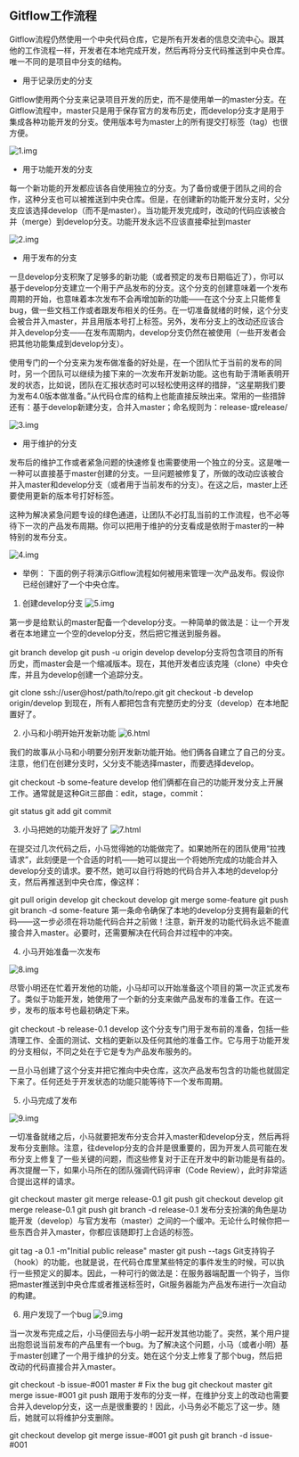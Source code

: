 ## Gitflow工作流程

Gitflow流程仍然使用一个中央代码仓库，它是所有开发者的信息交流中心。跟其他的工作流程一样，开发者在本地完成开发，然后再将分支代码推送到中央仓库。唯一不同的是项目中分支的结构。

* 用于记录历史的分支

Gitflow使用两个分支来记录项目开发的历史，而不是使用单一的master分支。在Gitflow流程中，master只是用于保存官方的发布历史，而develop分支才是用于集成各种功能开发的分支。使用版本号为master上的所有提交打标签（tag）也很方便。

![1.img](http://blog.didispace.com/content/images/posts/gitflow-info-2.png)


* 用于功能开发的分支

每一个新功能的开发都应该各自使用独立的分支。为了备份或便于团队之间的合作，这种分支也可以被推送到中央仓库。但是，在创建新的功能开发分支时，父分支应该选择develop（而不是master）。当功能开发完成时，改动的代码应该被合并（merge）到develop分支。功能开发永远不应该直接牵扯到master

![2.img](http://blog.didispace.com/content/images/posts/gitflow-info-4.png)

* 用于发布的分支

一旦develop分支积聚了足够多的新功能（或者预定的发布日期临近了），你可以基于develop分支建立一个用于产品发布的分支。这个分支的创建意味着一个发布周期的开始，也意味着本次发布不会再增加新的功能——在这个分支上只能修复bug，做一些文档工作或者跟发布相关的任务。在一切准备就绪的时候，这个分支会被合并入master，并且用版本号打上标签。另外，发布分支上的改动还应该合并入develop分支——在发布周期内，develop分支仍然在被使用（一些开发者会把其他功能集成到develop分支）。

使用专门的一个分支来为发布做准备的好处是，在一个团队忙于当前的发布的同时，另一个团队可以继续为接下来的一次发布开发新功能。这也有助于清晰表明开发的状态，比如说，团队在汇报状态时可以轻松使用这样的措辞，“这星期我们要为发布4.0版本做准备。”从代码仓库的结构上也能直接反映出来。常用的一些措辞还有：基于develop新建分支，合并入master；命名规则为：release-或release/


![3.img](http://blog.didispace.com/content/images/posts/gitflow-info-4.png)


* 用于维护的分支

发布后的维护工作或者紧急问题的快速修复也需要使用一个独立的分支。这是唯一一种可以直接基于master创建的分支。一旦问题被修复了，所做的改动应该被合并入master和develop分支（或者用于当前发布的分支）。在这之后，master上还要使用更新的版本号打好标签。

这种为解决紧急问题专设的绿色通道，让团队不必打乱当前的工作流程，也不必等待下一次的产品发布周期。你可以把用于维护的分支看成是依附于master的一种特别的发布分支。

![4.img](http://blog.didispace.com/content/images/posts/gitflow-info-5.png)



* 举例：
  下面的例子将演示Gitflow流程如何被用来管理一次产品发布。假设你已经创建好了一个中央仓库。

1. 创建develop分支
![5.img](http://blog.didispace.com/content/images/posts/gitflow-info-6.png)

第一步是给默认的master配备一个develop分支。一种简单的做法是：让一个开发者在本地建立一个空的develop分支，然后把它推送到服务器。

git branch develop
git push -u origin develop
develop分支将包含项目的所有历史，而master会是一个缩减版本。现在，其他开发者应该克隆（clone）中央仓库，并且为develop创建一个追踪分支。

git clone ssh://user@host/path/to/repo.git
git checkout -b develop origin/develop
到现在，所有人都把包含有完整历史的分支（develop）在本地配置好了。

2. 小马和小明开始开发新功能
![6.html](http://blog.didispace.com/content/images/posts/gitflow-info-7.png)

我们的故事从小马和小明要分别开发新功能开始。他们俩各自建立了自己的分支。注意，他们在创建分支时，父分支不能选择master，而要选择develop。

git checkout -b some-feature develop
他们俩都在自己的功能开发分支上开展工作。通常就是这种Git三部曲：edit，stage，commit：

git status
git add <some-file>
git commit

3. 小马把她的功能开发好了
![7.html](http://blog.didispace.com/content/images/posts/gitflow-info-8.png)

在提交过几次代码之后，小马觉得她的功能做完了。如果她所在的团队使用“拉拽请求”，此刻便是一个合适的时机——她可以提出一个将她所完成的功能合并入develop分支的请求。要不然，她可以自行将她的代码合并入本地的develop分支，然后再推送到中央仓库，像这样：

git pull origin develop
git checkout develop
git merge some-feature
git push
git branch -d some-feature
第一条命令确保了本地的develop分支拥有最新的代码——这一步必须在将功能代码合并之前做！注意，新开发的功能代码永远不能直接合并入master。必要时，还需要解决在代码合并过程中的冲突。

4. 小马开始准备一次发布

![8.img](http://blog.didispace.com/content/images/posts/gitflow-info-9.png)

尽管小明还在忙着开发他的功能，小马却可以开始准备这个项目的第一次正式发布了。类似于功能开发，她使用了一个新的分支来做产品发布的准备工作。在这一步，发布的版本号也最初确定下来。

git checkout -b release-0.1 develop
这个分支专门用于发布前的准备，包括一些清理工作、全面的测试、文档的更新以及任何其他的准备工作。它与用于功能开发的分支相似，不同之处在于它是专为产品发布服务的。

一旦小马创建了这个分支并把它推向中央仓库，这次产品发布包含的功能也就固定下来了。任何还处于开发状态的功能只能等待下一个发布周期。

5. 小马完成了发布

![9.img](http://blog.didispace.com/content/images/posts/gitflow-info-10.png)

一切准备就绪之后，小马就要把发布分支合并入master和develop分支，然后再将发布分支删除。注意，往develop分支的合并是很重要的，因为开发人员可能在发布分支上修复了一些关键的问题，而这些修复对于正在开发中的新功能是有益的。再次提醒一下，如果小马所在的团队强调代码评审（Code Review），此时非常适合提出这样的请求。

git checkout master
git merge release-0.1
git push
git checkout develop
git merge release-0.1
git push
git branch -d release-0.1
发布分支扮演的角色是功能开发（develop）与官方发布（master）之间的一个缓冲。无论什么时候你把一些东西合并入master，你都应该随即打上合适的标签。

git tag -a 0.1 -m"Initial public release" master
git push --tags
Git支持钩子（hook）的功能，也就是说，在代码仓库里某些特定的事件发生的时候，可以执行一些预定义的脚本。因此，一种可行的做法是：在服务器端配置一个钩子，当你把master推送到中央仓库或者推送标签时，Git服务器能为产品发布进行一次自动的构建。

6. 用户发现了一个bug
![9.img](http://blog.didispace.com/content/images/posts/gitflow-info-11.png)

当一次发布完成之后，小马便回去与小明一起开发其他功能了。突然，某个用户提出抱怨说当前发布的产品里有一个bug。为了解决这个问题，小马（或者小明）基于master创建了一个用于维护的分支。她在这个分支上修复了那个bug，然后把改动的代码直接合并入master。

git checkout -b issue-#001 master
\# Fix the bug
git checkout master
git merge issue-#001
git push
跟用于发布的分支一样，在维护分支上的改动也需要合并入develop分支，这一点是很重要的！因此，小马务必不能忘了这一步。随后，她就可以将维护分支删除。

git checkout develop
git merge issue-#001
git push
git branch -d issue-#001
